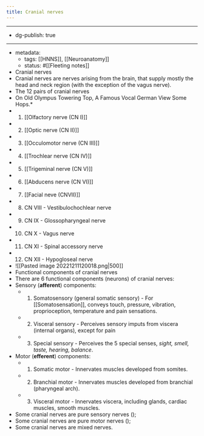```yaml
---
title: Cranial nerves
---
```


- --
- dg-publish: true
- --
- metadata:
	- tags: [[HNNS]], [[Neuroanatomy]]
	- status: #[[Fleeting notes]]
- Cranial nerves
- Cranial nerves are nerves arising from the brain, that supply mostly the head and neck region (with the exception of the vagus nerve).
- The 12 pairs of cranial nerves
- On Old Olympus Towering Top, A Famous Vocal German View Some Hops.*
- 1. [[Olfactory nerve (CN I)]]
- 2. [[Optic nerve (CN II)]]
- 3. [[Occulomotor nerve (CN III)]]
- 4. [[Trochlear nerve (CN IV)]]
- 5. [[Trigeminal nerve (CN V)]]
- 6. [[Abducens nerve (CN VI)]]
- 7. [[Facial neve (CNVII)]]
- 8. CN VIII - Vestibulochochlear nerve
- 9. CN IX - Glossopharyngeal nerve
- 10. CN X - Vagus nerve
- 11. CN XI - Spinal accessory nerve
- 12. CN XII - Hypogloseal nerve
- ![[Pasted image 20221211120018.png|500]]
- Functional components of cranial nerves
- There are 6 functional components (neurons) of cranial nerves:
- Sensory (**afferent**) components:
	- 1. Somatosensory (general somatic sensory) - For [[Somatosensation]], conveys touch, pressure, vibration, proprioception, temperature and pain sensations.
	- 2. Visceral sensory - Perceives sensory imputs from viscera (internal organs), except for pain
	- 3. Special sensory - Perceives the 5 special senses, *sight, smell, taste, hearing, balance*.
- Motor (**efferent**) components:
	- 1. Somatic motor - Innervates muscles developed from somites.
	- 2. Branchial motor - Innervates muscles developed from branchial (pharyngeal arch).
	- 3. Visceral motor - Innervates viscera, including glands, cardiac muscles, smooth muscles.
- Some cranial nerves are pure sensory nerves ();
- Some cranial nerves are pure motor nerves ();
- Some cranial nerves are mixed nerves.